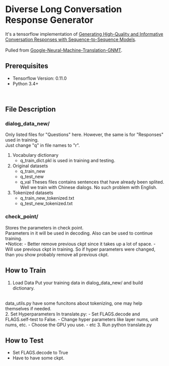 # Diverse Long Conversation Response Generator
It's a tensorflow implementation of [Generating High-Quality and Informative Conversation Responses with Sequence-to-Sequence Models](https://arxiv.org/abs/1701.03185).
<br/><br/>
Pulled from [Google-Neural-Machine-Translation-GNMT](https://github.com/shawnxu1318/Google-Neural-Machine-Translation-GNMT#google-neural-machine-translation-gnmt).
<br/>

## Prerequisites
* Tensorflow Version: 0.11.0
* Python 3.4+
<br/>

## File Description
### dialog_data_new/
Only listed files for "Questions" here. However, the same is for "Responses" used in training.<br/>Just change "q" in file names to "r".
1. Vocabulary dictionary
    * q_train_dict.pkl is used in training and testing.
2. Original datasets
    * q_train_new
    * q_test_new
    * q_val
Theses files contains sentences that have already been splited. Well we train with Chinese dialogs. No such problem with English.
3. Tokenized datasets
    * q_train_new_tokenized.txt
    * q_test_new_tokenized.txt
    
### check_point/
Stores the parameters in check point.
<br/>
Parameters in it will be used in decoding. Also can be used to continue training.
<br/>
*Notice:
    - Better remove previous ckpt since it takes up a lot of space.
    - Will use previous ckpt in training. So if hyper parameters were changed, than you show probably remove all previous ckpt.
<br/> 

## How to Train
1. Load Data
    Put your training data in dialog_data_new/ and build dictionary. 
<br/>
    data_utils.py have some funcitons about tokenizing, one may help themselves if needed.
<br/>
2. Set Hyperparameters
    In translate.py:
    - Set FLAGS.decode and FLAGS.self-test to False.
    - Change hyper parameters like layer nums, unit nums, etc.
    - Choose the GPU you use.
    - etc
3. Run
    python translate.py
<br/> 

## How to Test
- Set FLAGS.decode to True
- Have to have some ckpt.
